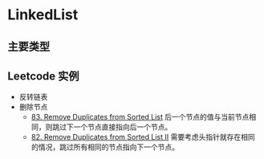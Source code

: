 # LinkedList

## 主要类型

## Leetcode 实例
* 反转链表
* 删除节点
  * [83. Remove Duplicates from Sorted List](https://leetcode.com/problems/remove-duplicates-from-sorted-list/) 后一个节点的值与当前节点相同，则跳过下一个节点直接指向后一个节点。
  * [82. Remove Duplicates from Sorted List II](https://leetcode.com/problems/remove-duplicates-from-sorted-list-ii/) 需要考虑头指针就存在相同的情况，跳过所有相同的节点指向下一个节点。